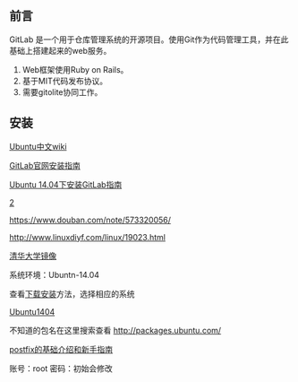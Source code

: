 前言
-----

GitLab 是一个用于仓库管理系统的开源项目。使用Git作为代码管理工具，并在此基础上搭建起来的web服务。

1. Web框架使用Ruby on Rails。
2. 基于MIT代码发布协议。
3. 需要gitolite协同工作。

安装
----

[Ubuntu中文wiki](http://wiki.ubuntu.org.cn/)

[GitLab官网安装指南](https://about.gitlab.com/downloads/)

[Ubuntu 14.04下安装GitLab指南](http://www.open-open.com/lib/view/open1433584757328.html)

[2](http://sanwen8.cn/p/24ddwHe.html)

https://www.douban.com/note/573320056/

http://www.linuxdiyf.com/linux/19023.html

[清华大学镜像](https://mirror.tuna.tsinghua.edu.cn/help/gitlab-ce/)

系统环境：Ubuntn-14.04

查看[下载安装](https://about.gitlab.com/downloads/)方法，选择相应的系统

[Ubuntu1404](https://about.gitlab.com/downloads/#ubuntu1404)

不知道的包名在这里搜索查看
http://packages.ubuntu.com/

[postfix的基础介绍和新手指南](http://wiki.ubuntu.org.cn/UbuntuHelp:PostfixBasicSetupHowto/zh)

账号：root 密码：初始会修改

